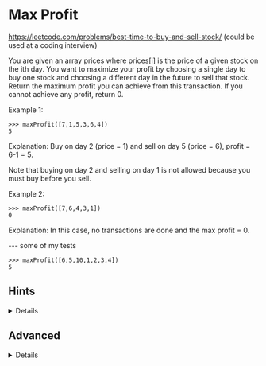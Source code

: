 Max Profit
==========

https://leetcode.com/problems/best-time-to-buy-and-sell-stock/
(could be used at a coding interview)

You are given an array prices where prices[i] is the price of a given stock on the ith day.
You want to maximize your profit by choosing a single day to buy one stock and choosing a different day in the future to sell that stock.
Return the maximum profit you can achieve from this transaction. If you cannot achieve any profit, return 0.

Example 1:

    >>> maxProfit([7,1,5,3,6,4])
    5

Explanation: Buy on day 2 (price = 1) and sell on day 5 (price = 6), profit = 6-1 = 5.

Note that buying on day 2 and selling on day 1 is not allowed because you must buy before you sell.

Example 2:

    >>> maxProfit([7,6,4,3,1])
    0

Explanation: In this case, no transactions are done and the max profit = 0.

--- some of my tests

    >>> maxProfit([6,5,10,1,2,3,4])
    5


Hints
-----

<details>

1. You need a method to get the `max` value in an array.
2. You need to maybe be able to slide an array e.g. [1,2,3,4,5] -> get the last 3 as -> [3,4,5]

A simple solution is 2 or 3 lines using streams

</details>


Advanced
--------

<details>

* The next interview question would be how could you optimise this?
* Generate a a random array of `int`s that is 10,000 items long anf run your solution on it.
    * Can you use some kind of timeit logger or performance profiler to get an idea of how long it takes to run?
* Optimise it! Make it 100's of times faster.
    * (I've got ideas, but I need to put them in my solutions ... have a think)
    * Optimisation questions are a VERY common next question in any coding interview situations

</details>